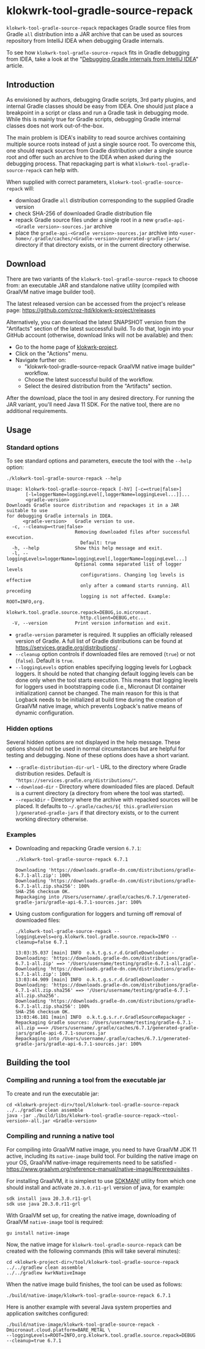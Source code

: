 # klokwrk-tool-gradle-source-repack

`klokwrk-tool-gradle-source-repack` repackages Gradle source files from Gradle `all` distribution into a JAR archive that can be used as sources repository from IntelliJ IDEA when debugging Gradle
internals.

To see how `klokwrk-tool-gradle-source-repack` fits in Gradle debugging from IDEA, take a look at the
"[Debugging Gradle internals from IntelliJ IDEA](../../support/documentation/article/debugging-gradle-from-idea/debugging-gradle-from-idea.md)" article.

## Introduction
As envisioned by authors, debugging Gradle scripts, 3rd party plugins, and internal Gradle classes should be easy from IDEA. One should just place a breakpoint in a script or class and run a Gradle
task in debugging mode. While this is mainly true for Gradle scripts, debugging Gradle internal classes does not work out-of-the-box.

The main problem is IDEA's inability to read source archives containing multiple source roots instead of just a single source root. To overcome this, one should repack sources from Gradle
distribution under a single source root and offer such an archive to the IDEA when asked during the debugging process. That repackaging part is what `klokwrk-tool-gradle-source-repack` can help with.

When supplied with correct parameters, `klokwrk-tool-gradle-source-repack` will:
- download Gradle `all` distribution corresponding to the supplied Gradle version
- check SHA-256 of downloaded Gradle distribution file
- repack Gradle source files under a single root in a new `gradle-api-<Gradle version>-sources.jar` archive
- place the `gradle-api-<Gradle version>-sources.jar` archive into `<user-home>/.gradle/caches/<Gradle-version>/generated-gradle-jars/` directory if that directory exists, or in the current directory
  otherwise.

## Download
There are two variants of the `klokwrk-tool-gradle-source-repack` to choose from: an executable JAR and standalone native utility (compiled with GraalVM native image builder tool).

The latest released version can be accessed from the project's release page: https://github.com/croz-ltd/klokwrk-project/releases

Alternatively, you can download the latest SNAPSHOT version from the "Artifacts" section of the latest successful build. To do that, login into your GitHub account (otherwise, download links will
not be available) and then:
- Go to the home page of [klokwrk-project](https://github.com/croz-ltd/klokwrk-project).
- Click on the "Actions" menu.
- Navigate further on:
  - "klokwrk-tool-gradle-source-repack GraalVM native image builder" workflow.
  - Choose the latest successful build of the workflow.
  - Select the desired distribution from the "Artifacts" section.

After the download, place the tool in any desired directory. For running the JAR variant, you'll need Java 11 SDK. For the native tool, there are no additional requirements.

## Usage
### Standard options
To see standard options and parameters, execute the tool with the `--help` option:

```
./klokwrk-tool-gradle-source-repack --help

Usage: klokwrk-tool-gradle-source-repack [-hV] [-c=<true|false>]
       [-l=loggerName=loggingLevel[,loggerName=loggingLevel...]]...
       <gradle-version>
Downloads Gradle source distribution and repackages it in a JAR suitable to use
for debugging Gradle internals in IDEA.
      <gradle-version>   Gradle version to use.
  -c, --cleanup=<true|false>
                         Removing downloaded files after successful execution.
                           Default: true
  -h, --help             Show this help message and exit.
  -l, --loggingLevels=loggerName=loggingLevel[,loggerName=loggingLevel...]
                         Optional comma separated list of logger levels
                           configurations. Changing log levels is effective
                           only after a command starts running. All preceding
                           logging is not affected. Example: ROOT=INFO,org.
                           klokwrk.tool.gradle.source.repack=DEBUG,io.micronaut.
                           http.client=DEBUG,etc...
  -V, --version          Print version information and exit.
```

- `gradle-version` parameter is required. It supplies an officially released version of Gradle. A full list of Gradle distributions can be found at https://services.gradle.org/distributions/ .
- `--cleanup` option controls if downloaded files are removed (`true`) or not (`false`). Default is `true`.
- `--loggingLevels` option enables specifying logging levels for Logback loggers. It should be noted that changing default logging levels can be done only when the tool starts execution. This means
  that logging levels for loggers used in bootstrapping code (i.e., Micronaut DI container initialization) cannot be changed. The main reason for this is that Logback needs to be initialized at build
  time during the creation of GraalVM native image, which prevents Logback's native means of dynamic configuration.

### Hidden options
Several hidden options are not displayed in the help message. These options should not be used in normal circumstances but are helpful for testing and debugging. None of these options does have a
short variant.

- `--gradle-distribution-dir-url` - URL to the directory where Gradle distribution resides. Default is `"https://services.gradle.org/distributions/"`.
- `--download-dir` - Directory where downloaded files are placed. Default is a current directory (a directory from where the tool was started).
- `--repackDir` - Directory where the archive with repacked sources will be placed. It defaults to `~/.gradle/caches/${ this.gradleVersion }/generated-gradle-jars` if that directory exists, or to
  the current working directory otherwise.

### Examples
- Downloading and repacking Gradle version `6.7.1`:
  ```
  ./klokwrk-tool-gradle-source-repack 6.7.1

  Downloading 'https://downloads.gradle-dn.com/distributions/gradle-6.7.1-all.zip': 100%
  Downloading 'https://downloads.gradle-dn.com/distributions/gradle-6.7.1-all.zip.sha256': 100%
  SHA-256 checksum OK.
  Repackaging into /Users/username/.gradle/caches/6.7.1/generated-gradle-jars/gradle-api-6.7.1-sources.jar: 100%
  ```

- Using custom configuration for loggers and turning off removal of downloaded files:
  ```
  ./klokwrk-tool-gradle-source-repack --loggingLevels=org.klokwrk.tool.gradle.source.repack=INFO --cleanup=false 6.7.1

  13:03:35.037 [main] INFO  o.k.t.g.s.r.d.GradleDownloader - Downloading: 'https://downloads.gradle-dn.com/distributions/gradle-6.7.1-all.zip' ==> '/Users/username/testing/gradle-6.7.1-all.zip'.
  Downloading 'https://downloads.gradle-dn.com/distributions/gradle-6.7.1-all.zip': 100%
  13:03:44.909 [main] INFO  o.k.t.g.s.r.d.GradleDownloader - Downloading: 'https://downloads.gradle-dn.com/distributions/gradle-6.7.1-all.zip.sha256' ==> '/Users/username/testing/gradle-6.7.1-all.zip.sha256'.
  Downloading 'https://downloads.gradle-dn.com/distributions/gradle-6.7.1-all.zip.sha256': 100%
  SHA-256 checksum OK.
  13:03:46.181 [main] INFO  o.k.t.g.s.r.r.GradleSourceRepackager - Repackaging Gradle sources: /Users/username/testing/gradle-6.7.1-all.zip ===> /Users/username/.gradle/caches/6.7.1/generated-gradle-jars/gradle-api-6.7.1-sources.jar
  Repackaging into /Users/username/.gradle/caches/6.7.1/generated-gradle-jars/gradle-api-6.7.1-sources.jar: 100%
  ```

## Building the tool
### Compiling and running a tool from the executable jar
To create and run the executable jar:

```
cd <klokwrk-project-dir>/tool/klokwrk-tool-gradle-source-repack
../../gradlew clean assemble
java -jar ./build/libs/klokwrk-tool-gradle-source-repack-<tool-version>-all.jar <Gradle-version>
```

### Compiling and running a native tool
For compiling into GraalVM native image, you need to have GraalVM JDK 11 active, including its `native-image` build tool. For building the native image on your OS, GraalVM native-image requirements
need to be satisfied - https://www.graalvm.org/reference-manual/native-image/#prerequisites .

For installing GraalVM, it is simplest to use [SDKMAN!](https://sdkman.io/) utility from which one should install and activate `20.3.0.r11-grl` version of java, for example:

```
sdk install java 20.3.0.r11-grl
sdk use java 20.3.0.r11-grl
```

With GraalVM set up, for creating the native image, downloading of GraalVM `native-image` tool is required:

```gu install native-image```

Now, the native image for `klokwrk-tool-gradle-source-repack` can be created with the following commands (this will take several minutes):

```
cd <klokwrk-project-dir>/tool/klokwrk-tool-gradle-source-repack
../../gradlew clean assemble
../../gradlew kwrkNativeImage
```

When the native image build finishes, the tool can be used as follows:

```./build/native-image/klokwrk-tool-gradle-source-repack 6.7.1```

Here is another example with several Java system properties and application switches configured:

```
./build/native-image/klokwrk-tool-gradle-source-repack -Dmicronaut.cloud.platform=BARE_METAL \
--loggingLevels=ROOT=INFO,org.klokwrk.tool.gradle.source.repack=DEBUG --cleanup=true 6.7.1
```
